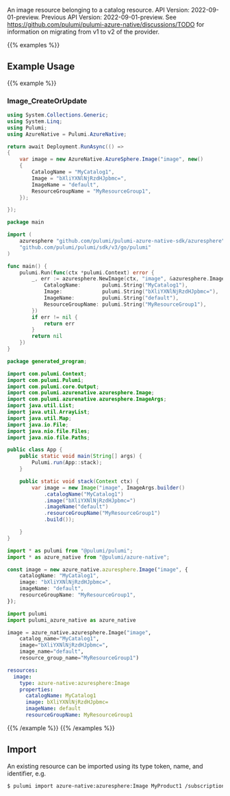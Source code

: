 An image resource belonging to a catalog resource.
API Version: 2022-09-01-preview.
Previous API Version: 2022-09-01-preview. See https://github.com/pulumi/pulumi-azure-native/discussions/TODO for information on migrating from v1 to v2 of the provider.

{{% examples %}}
## Example Usage
{{% example %}}
### Image_CreateOrUpdate
```csharp
using System.Collections.Generic;
using System.Linq;
using Pulumi;
using AzureNative = Pulumi.AzureNative;

return await Deployment.RunAsync(() => 
{
    var image = new AzureNative.AzureSphere.Image("image", new()
    {
        CatalogName = "MyCatalog1",
        Image = "bXliYXNlNjRzdHJpbmc=",
        ImageName = "default",
        ResourceGroupName = "MyResourceGroup1",
    });

});


```

```go
package main

import (
	azuresphere "github.com/pulumi/pulumi-azure-native-sdk/azuresphere"
	"github.com/pulumi/pulumi/sdk/v3/go/pulumi"
)

func main() {
	pulumi.Run(func(ctx *pulumi.Context) error {
		_, err := azuresphere.NewImage(ctx, "image", &azuresphere.ImageArgs{
			CatalogName:       pulumi.String("MyCatalog1"),
			Image:             pulumi.String("bXliYXNlNjRzdHJpbmc="),
			ImageName:         pulumi.String("default"),
			ResourceGroupName: pulumi.String("MyResourceGroup1"),
		})
		if err != nil {
			return err
		}
		return nil
	})
}

```

```java
package generated_program;

import com.pulumi.Context;
import com.pulumi.Pulumi;
import com.pulumi.core.Output;
import com.pulumi.azurenative.azuresphere.Image;
import com.pulumi.azurenative.azuresphere.ImageArgs;
import java.util.List;
import java.util.ArrayList;
import java.util.Map;
import java.io.File;
import java.nio.file.Files;
import java.nio.file.Paths;

public class App {
    public static void main(String[] args) {
        Pulumi.run(App::stack);
    }

    public static void stack(Context ctx) {
        var image = new Image("image", ImageArgs.builder()        
            .catalogName("MyCatalog1")
            .image("bXliYXNlNjRzdHJpbmc=")
            .imageName("default")
            .resourceGroupName("MyResourceGroup1")
            .build());

    }
}

```

```typescript
import * as pulumi from "@pulumi/pulumi";
import * as azure_native from "@pulumi/azure-native";

const image = new azure_native.azuresphere.Image("image", {
    catalogName: "MyCatalog1",
    image: "bXliYXNlNjRzdHJpbmc=",
    imageName: "default",
    resourceGroupName: "MyResourceGroup1",
});

```

```python
import pulumi
import pulumi_azure_native as azure_native

image = azure_native.azuresphere.Image("image",
    catalog_name="MyCatalog1",
    image="bXliYXNlNjRzdHJpbmc=",
    image_name="default",
    resource_group_name="MyResourceGroup1")

```

```yaml
resources:
  image:
    type: azure-native:azuresphere:Image
    properties:
      catalogName: MyCatalog1
      image: bXliYXNlNjRzdHJpbmc=
      imageName: default
      resourceGroupName: MyResourceGroup1

```

{{% /example %}}
{{% /examples %}}

## Import

An existing resource can be imported using its type token, name, and identifier, e.g.

```sh
$ pulumi import azure-native:azuresphere:Image MyProduct1 /subscriptions/00000000-0000-0000-0000-000000000000/resourceGroups/MyResourceGroup1/providers/Microsoft.AzureSphere/catalogs/MyCatalog1/images/default 
```
